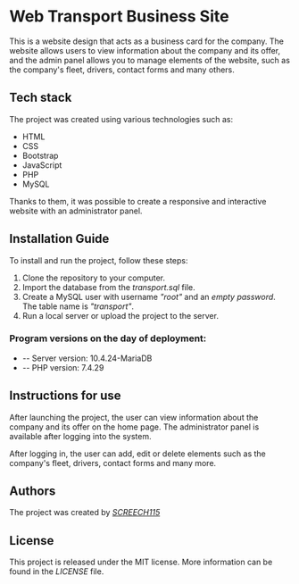 # Web Transport Business Site

This is a website design that acts as a business card for the company. The website allows users to view information about the company and its offer, and the admin panel allows you to manage elements of the website, such as the company's fleet, drivers, contact forms and many others.

## Tech stack

The project was created using various technologies such as:

- HTML
- CSS
- Bootstrap
- JavaScript
- PHP
- MySQL

Thanks to them, it was possible to create a responsive and interactive website with an administrator panel.

## Installation Guide

To install and run the project, follow these steps:

1. Clone the repository to your computer.
2. Import the database from the _transport.sql_ file.
3. Create a MySQL user with username _"root"_ and an _empty password_. The table name is _"transport"_.
4. Run a local server or upload the project to the server.

### Program versions on the day of deployment:

- -- Server version: 10.4.24-MariaDB
- -- PHP version: 7.4.29

## Instructions for use

After launching the project, the user can view information about the company and its offer on the home page. The administrator panel is available after logging into the system.

After logging in, the user can add, edit or delete elements such as the company's fleet, drivers, contact forms and many more.

## Authors

The project was created by
_[SCREECH115](https://github.com/SCREECH115)_

## License

This project is released under the MIT license. More information can be found in the _LICENSE_ file.
